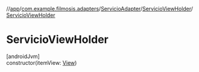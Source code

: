 //[app](../../../../index.md)/[com.example.filmosis.adapters](../../index.md)/[ServicioAdapter](../index.md)/[ServicioViewHolder](index.md)/[ServicioViewHolder](-servicio-view-holder.md)

# ServicioViewHolder

[androidJvm]\
constructor(itemView: [View](https://developer.android.com/reference/kotlin/android/view/View.html))
